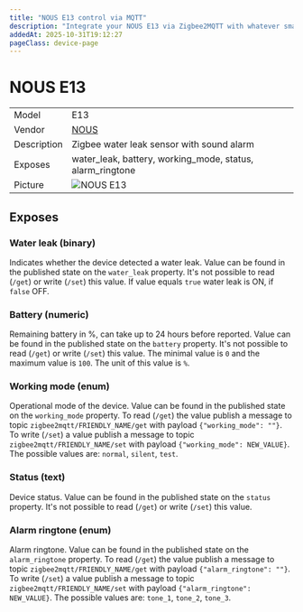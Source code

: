 ```yaml
---
title: "NOUS E13 control via MQTT"
description: "Integrate your NOUS E13 via Zigbee2MQTT with whatever smart home infrastructure you are using without the vendor's bridge or gateway."
addedAt: 2025-10-31T19:12:27
pageClass: device-page
---
```


<!-- !!!! -->
<!-- ATTENTION: This file is auto-generated through docgen! -->
<!-- You can only edit the "Notes"-Section between the two comment lines "Notes BEGIN" and "Notes END". -->
<!-- Do not use h1 or h2 heading within "## Notes"-Section. -->
<!-- !!!! -->

# NOUS E13

|     |     |
|-----|-----|
| Model | E13  |
| Vendor  | [NOUS](/supported-devices/#v=NOUS)  |
| Description | Zigbee water leak sensor with sound alarm |
| Exposes | water_leak, battery, working_mode, status, alarm_ringtone |
| Picture | ![NOUS E13](https://www.zigbee2mqtt.io/images/devices/E13.png) |


<!-- Notes BEGIN: You can edit here. Add "## Notes" headline if not already present. -->


<!-- Notes END: Do not edit below this line -->




## Exposes

### Water leak (binary)
Indicates whether the device detected a water leak.
Value can be found in the published state on the `water_leak` property.
It's not possible to read (`/get`) or write (`/set`) this value.
If value equals `true` water leak is ON, if `false` OFF.

### Battery (numeric)
Remaining battery in %, can take up to 24 hours before reported.
Value can be found in the published state on the `battery` property.
It's not possible to read (`/get`) or write (`/set`) this value.
The minimal value is `0` and the maximum value is `100`.
The unit of this value is `%`.

### Working mode (enum)
Operational mode of the device.
Value can be found in the published state on the `working_mode` property.
To read (`/get`) the value publish a message to topic `zigbee2mqtt/FRIENDLY_NAME/get` with payload `{"working_mode": ""}`.
To write (`/set`) a value publish a message to topic `zigbee2mqtt/FRIENDLY_NAME/set` with payload `{"working_mode": NEW_VALUE}`.
The possible values are: `normal`, `silent`, `test`.

### Status (text)
Device status.
Value can be found in the published state on the `status` property.
It's not possible to read (`/get`) or write (`/set`) this value.

### Alarm ringtone (enum)
Alarm ringtone.
Value can be found in the published state on the `alarm_ringtone` property.
To read (`/get`) the value publish a message to topic `zigbee2mqtt/FRIENDLY_NAME/get` with payload `{"alarm_ringtone": ""}`.
To write (`/set`) a value publish a message to topic `zigbee2mqtt/FRIENDLY_NAME/set` with payload `{"alarm_ringtone": NEW_VALUE}`.
The possible values are: `tone_1`, `tone_2`, `tone_3`.

